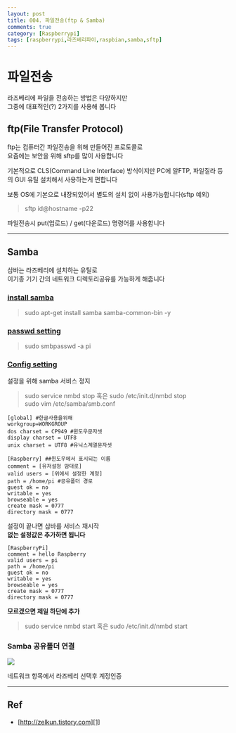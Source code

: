 ```yaml
---
layout: post
title: 004. 파일전송(ftp & Samba)
comments: true
category: [Raspberrypi]
tags: [raspberrypi,라즈베리파이,raspbian,samba,sftp]
---
```


# 파일전송

라즈베리에 파일을 전송하는 방법은 다양하지만  
그중에 대표적인(?) 2가지를 사용해 봅니다

## ftp(File Transfer Protocol)

ftp는 컴퓨터간 파일전송을 위해 만들어진 프로토콜로  
요즘에는 보안을 위해 sftp를 많이 사용합니다

기본적으로 CLS(Command Line Interface) 방식이지만
PC에 알FTP, 파일질라 등의 GUI 유틸 설치해서 사용하는게 편합니다

보통 OS에 기본으로 내장되있어서 별도의 설치 없이 사용가능합니다(sftp 예외)
> sftp id@hostname -p22

파일전송시 put(업로드) / get(다운로드) 명령어를 사용합니다

---

## Samba

삼바는 라즈베리에 설치하는 유틸로  
이기종 기기 간의 네트워크 디렉토리공유를 가능하게 해줍니다

### [install samba][2]

> sudo apt-get install samba samba-common-bin -y

### [passwd setting][2]

> sudo smbpasswd -a pi

### [Config setting][2]

설정을 위해 samba 서비스 정지  

> sudo service nmbd stop 혹은 sudo /etc/init.d/nmbd stop  
> sudo vim /etc/samba/smb.conf

<pre><code>[global] #한글사용을위해
workgroup=WORKGROUP
dos charset = CP949 #윈도우문자셋
display charset = UTF8
unix charset = UTF8 #유닉스계열문자셋

[Raspberry] ##윈도우에서 표시되는 이름
comment = [유저설정 맘대로]
valid users = [위에서 설정한 계정]
path = /home/pi #공유폴더 경로
guest ok = no
writable = yes
browseable = yes
create mask = 0777
directory mask = 0777</code></pre>

설정이 끝나면 삼바를 서비스 재시작   
__없는 설정값은 추가하면 됩니다__

<pre><code>[RaspberryPi]
comment = hello Raspberry
valid users = pi
path = /home/pi
guest ok = no
writable = yes
browseable = yes
create mask = 0777
directory mask = 0777</code></pre>
__모르겠으면 제일 하단에 추가__


> sudo service nmbd start 혹은 sudo /etc/init.d/nmbd start  

### Samba 공유폴더 연결

<img src="https://t1.daumcdn.net/cfile/tistory/247DFE3C579E22AE22">

네트워크 항목에서 라즈베리 선택후 계정인증

---

## Ref

- [http://zelkun.tistory.com][1]

[1]: http://zelkun.tistory.com
[2]: https://zelkun.tistory.com/entry/020-Raspberry-Pi-라즈베리-파이-samba-삼바파일공유

